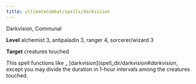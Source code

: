 ```yaml
---
title: ultimateCombat/spells/darkvision
---
```

Darkvision, Communal

**Level** alchemist 3, antipaladin 3, ranger 4, sorcerer/wizard 3

**Target** creatures touched

This spell functions like _ [darkvision](spell_dir/darkvision#_darkvision_, except you may divide the duration in 1-hour intervals among the creatures touched.


